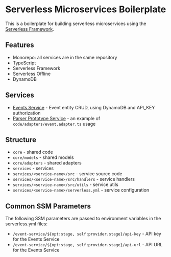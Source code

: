 # Serverless Microservices Boilerplate

This is a boilerplate for building serverless microservices using the [Serverless Framework](https://serverless.com/).

## Features

- Monorepo: all services are in the same repository
- TypeScript
- Serverless Framework
- Serverless Offline
- DynamoDB

## Services

- [Events Service](services/events-service/README.md) - Event entity CRUD, using DynamoDB and API_KEY authorization
- [Parser Prototype Service](services/parser-proto-service/README.md) - an example of `code/adapters/event.adapter.ts` usage

## Structure

- `core` - shared code
- `core/models` - shared models
- `core/adapters` - shared adapters
- `services` - services
- `services/<service-name>/src` - service source code
- `services/<service-name>/src/handlers` - service handlers
- `services/<service-name>/src/utils` - service utils
- `services/<service-name>/serverless.yml` - service configuration


## Common SSM Parameters

The following SSM parameters are passed to environment variables in the serverless.yml files:

- `/event-service/${opt:stage, self:provider.stage}/api-key` - API key for the Events Service
- `/event-service/${opt:stage, self:provider.stage}/api-url` - API URL for the Events Service